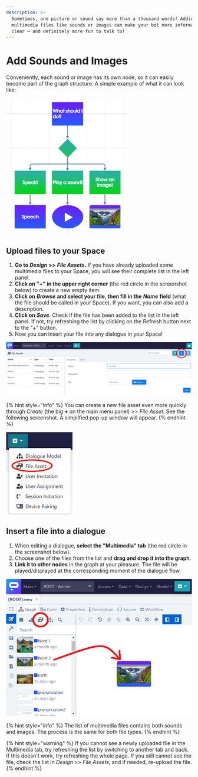 ```yaml
---
description: >-
  Sometimes, one picture or sound say more than a thousand words! Adding
  multimedia files like sounds or images can make your bot more informative and
  clear – and definitely more fun to talk to!
---
```


# Add Sounds and Images

Conveniently, each sound or image has its own node, so it can easily become part of the graph structure. A simple example of what it can look like:

![](../../.gitbook/assets/image%20%2831%29.png)

## Upload files to your Space

1. **Go to** _**Design**_ **&gt;&gt;** _**File Assets**_**.** If you have already uploaded some multimedia files to your Space, you will see their complete list in the left panel.
2. **Click on "+" in the upper right corner** \(the red circle in the screenshot below\) to create a new empty item.
3. **Click on** _**Browse**_ **and select your file, then fill in the** _**Name**_ **field** \(what the file should be called in your Space\). If you want, you can also add a description.
4. **Click on** _**Save**_. Check if the file has been added to the list in the left panel. If not, try refreshing the list by clicking on the Refresh button next to the "+" button.
5. Now you can insert your file into any dialogue in your Space!

![The &quot;File Assets&quot; main screen with a new entry being created.](../../.gitbook/assets/image%20%2834%29.png)

{% hint style="info" %}
You can create a new file asset even more quickly through _Create_ \(the big **+** on the main menu panel\) &gt;&gt; _File Asset_. See the following screenshot. A simplified pop-up window will appear.
{% endhint %}

![](../../.gitbook/assets/sss.png)

## Insert a file into a dialogue

1. When editing a dialogue, **select the "Multimedia" tab** \(the red circle in the screenshot below\).
2. Choose one of the files from the list and **drag and drop it into the graph**.
3. **Link it to other nodes** in the graph at your pleasure. The file will be played/displayed at the corresponding moment of the dialogue flow.

![](../../.gitbook/assets/image%20%2832%29.png)

{% hint style="info" %}
The list of multimedia files contains both sounds and images. The process is the same for both file types.
{% endhint %}

{% hint style="warning" %}
If you cannot see a newly uploaded file in the Multimedia tab, try refreshing the list by switching to another tab and back. If this doesn't work, try refreshing the whole page. If you still cannot see the file, check the list in _Design_ &gt;&gt; _File Assets_, and if needed, re-upload the file. 
{% endhint %}

